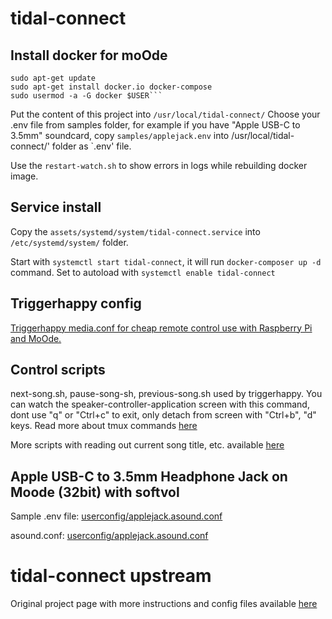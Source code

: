 # tidal-connect

## Install docker for moOde

```code
sudo apt-get update
sudo apt-get install docker.io docker-compose
sudo usermod -a -G docker $USER```
```

Put the content of this project into `/usr/local/tidal-connect/`
Choose your .env file from samples folder, for example if you have "Apple USB-C to 3.5mm" soundcard, copy `samples/applejack.env` into /usr/local/tidal-connect/' folder as `.env' file.

Use the `restart-watch.sh` to show errors in logs while rebuilding docker image.

## Service install

Copy the `assets/systemd/system/tidal-connect.service` into `/etc/systemd/system/` folder.

Start with `systemctl start tidal-connect`, it will run `docker-composer up -d` command.
Set to autoload with `systemctl enable tidal-connect`

## Triggerhappy config
[Triggerhappy media.conf for cheap remote control use with Raspberry Pi and MoOde.](https://github.com/zamiere/tidal-connect/blob/main/assets/triggerhappy/triggers.d/media.conf)

## Control scripts

next-song.sh, pause-song-sh, previous-song.sh used by triggerhappy.
You can watch the speaker-controller-application screen with this command, dont use "q" or "Ctrl+c" to exit, only detach from screen with "Ctrl+b", "d" keys.
Read more about tmux commands [here](https://man7.org/linux/man-pages/man1/tmux.1.html)

More scripts with reading out current song title, etc. available [here](https://github.com/ce-designs/tidal-connect-docker)

## Apple USB-C to 3.5mm Headphone Jack on Moode (32bit) with softvol

Sample .env file:
[userconfig/applejack.asound.conf](https://github.com/zamiere/tidal-connect/blob/main/samples/applejack.env)

asound.conf:
[userconfig/applejack.asound.conf](https://github.com/zamiere/tidal-connect/blob/main/userconfig/applejack.asound.conf)

# tidal-connect upstream

Original project page with more instructions and config files available [here](https://github.com/GioF71/tidal-connect/)
